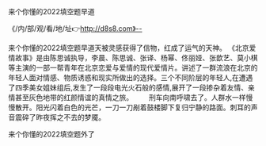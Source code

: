 来个你懂的2022填空题早道

《/内/部/观/看/地/址👉http://d8s8.com》--

来个你懂的2022填空题早道天被灵感获得了信物，红成了运气的天神。
	《北京爱情故事》是由陈思诚执导，李晨、陈思诚、张译、杨幂、佟丽娅、张歆艺、莫小棋等主演的一部一帮青年在北京恋爱与爱情的现代爱情片。讲述了一群流浪在北京的年轻人面对情感、物质诱惑和现实所做出的选择。三个不同阶层的年轻人,在遭遇了四季美女姐妹组后,发生了一段段电光火石般的感情,展开了一段掺杂着友情、亲情甚至灰色地带的红颜情谊的真情之旅。
　　刑车向南呼啸去了。人群水一样慢慢散开。阳光闪着白色的光芒，一刀一刀剐着鼓楼脚下复归宁静的路面。刺耳的声音震碎了昨夜挥之不去的梦魇。





来个你懂的2022填空题外了
